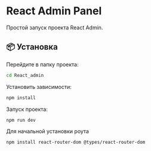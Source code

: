 # React Admin Panel

Простой запуск проекта React Admin.

## 📦 Установка

Перейдите в папку проекта:

```bash
cd React_admin
```

Установить зависимости:
```bash
npm install
```

Запуск проекта:
```bash
npm run dev
```

Для начальной установки роута
```bash
npm install react-router-dom @types/react-router-dom
```


